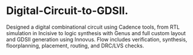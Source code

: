 # Digital-Circuit-to-GDSII.
Designed a digital combinational circuit using Cadence tools, from RTL simulation in Incisive to logic synthesis with Genus and full custom layout and GDSII generation using Innovus. Flow includes verification, synthesis, floorplanning, placement, routing, and DRC/LVS checks.
